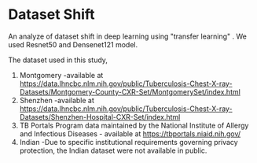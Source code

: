# Dataset Shift
An analyze of dataset shift in deep learning using "transfer learning" . We used Resnet50 and Densenet121 model. 

The dataset used in this study, 
1. Montgomery -available at https://data.lhncbc.nlm.nih.gov/public/Tuberculosis-Chest-X-ray-Datasets/Montgomery-County-CXR-Set/MontgomerySet/index.html
2. Shenzhen -available at  https://data.lhncbc.nlm.nih.gov/public/Tuberculosis-Chest-X-ray-Datasets/Shenzhen-Hospital-CXR-Set/index.html
3. TB Portals Program data maintained by the National Institute of Allergy and Infectious Diseases - available at https://tbportals.niaid.nih.gov/
4. Indian -Due to specific institutional requirements governing privacy protection, the Indian dataset were not available in public. 
